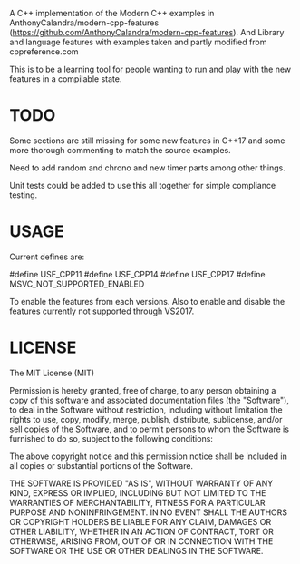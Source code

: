 A C++ implementation of the Modern C++ examples in AnthonyCalandra/modern-cpp-features (https://github.com/AnthonyCalandra/modern-cpp-features).
And Library and language features with examples taken and partly modified from cppreference.com

This is to be a learning tool for people wanting to run and play with the new features in a compilable state.


TODO
=======
Some sections are still missing for some new features in C++17 and some more thorough commenting to match the source examples.

Need to add random and chrono and new timer parts among other things.

Unit tests could be added to use this all together for simple compliance testing.


USAGE
=======
Current defines are:

#define USE_CPP11
#define USE_CPP14
#define USE_CPP17
#define MSVC_NOT_SUPPORTED_ENABLED

To enable the features from each versions. Also to enable and disable the features currently not supported through VS2017.


LICENSE
=======
The MIT License (MIT)

Permission is hereby granted, free of charge, to any person obtaining a copy of this software and associated documentation files (the "Software"), to deal in the Software without restriction, including without limitation the rights to use, copy, modify, merge, publish, distribute, sublicense, and/or sell copies of the Software, and to permit persons to whom the Software is furnished to do so, subject to the following conditions:

The above copyright notice and this permission notice shall be included in all copies or substantial portions of the Software.

THE SOFTWARE IS PROVIDED "AS IS", WITHOUT WARRANTY OF ANY KIND, EXPRESS OR IMPLIED, INCLUDING BUT NOT LIMITED TO THE WARRANTIES OF MERCHANTABILITY, FITNESS FOR A PARTICULAR PURPOSE AND NONINFRINGEMENT. IN NO EVENT SHALL THE AUTHORS OR COPYRIGHT HOLDERS BE LIABLE FOR ANY CLAIM, DAMAGES OR OTHER LIABILITY, WHETHER IN AN ACTION OF CONTRACT, TORT OR OTHERWISE, ARISING FROM, OUT OF OR IN CONNECTION WITH THE SOFTWARE OR THE USE OR OTHER DEALINGS IN THE SOFTWARE.




